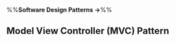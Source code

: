 <link rel="stylesheet" href="{{baseUrl}}/css/textbook.css">

<div class="website-content">

%%**Software Design Patterns &rarr;**%%

## Model View Controller (MVC) Pattern

<div id="main">

<include src="what/embed.md" />

</div>

</div>

